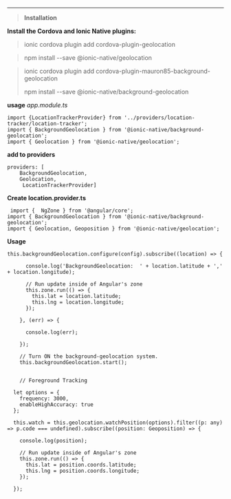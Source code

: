 ﻿----------


> **Installation**

**Install the Cordova and Ionic Native plugins:**
>  ionic cordova plugin add cordova-plugin-geolocation
       
>  npm install --save @ionic-native/geolocation
       
>  ionic cordova plugin add cordova-plugin-mauron85-background-geolocation
>  
>  npm install --save @ionic-native/background-geolocation

**usage**
*app.module.ts*

    import {LocationTrackerProvider} from '../providers/location-tracker/location-tracker';
    import { BackgroundGeolocation } from '@ionic-native/background-geolocation';
    import { Geolocation } from '@ionic-native/geolocation';
**add to providers**

    providers: [
        BackgroundGeolocation,
        Geolocation,
		 LocationTrackerProvider]
**Create location.provider.ts**

   

     import {  NgZone } from '@angular/core';
    import { BackgroundGeolocation } from '@ionic-native/background-geolocation';
    import { Geolocation, Geoposition } from '@ionic-native/geolocation';


**Usage**

    this.backgroundGeolocation.configure(config).subscribe((location) => {
    
          console.log('BackgroundGeolocation:  ' + location.latitude + ',' + location.longitude);
    
          // Run update inside of Angular's zone
          this.zone.run(() => {
            this.lat = location.latitude;
            this.lng = location.longitude;
          });
    
        }, (err) => {
    
          console.log(err);
    
        });
    
        // Turn ON the background-geolocation system.
        this.backgroundGeolocation.start();
    
    
        // Foreground Tracking
    
      let options = {
        frequency: 3000,
        enableHighAccuracy: true
      };
    
      this.watch = this.geolocation.watchPosition(options).filter((p: any) => p.code === undefined).subscribe((position: Geoposition) => {
    
        console.log(position);
    
        // Run update inside of Angular's zone
        this.zone.run(() => {
          this.lat = position.coords.latitude;
          this.lng = position.coords.longitude;
        });
    
      });

